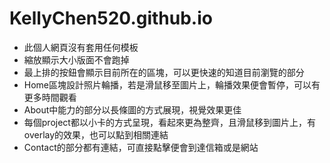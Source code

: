 # KellyChen520.github.io
* 此個人網頁沒有套用任何模板
* 縮放顯示大小版面不會跑掉
* 最上排的按鈕會顯示目前所在的區塊，可以更快速的知道目前瀏覽的部分
* Home區塊設計照片輪播，若是滑鼠移至圖片上，輪播效果便會暫停，可以有更多時間觀看
* About中能力的部分以長條圖的方式展現，視覺效果更佳
* 每個project都以小卡的方式呈現，看起來更為整齊，且滑鼠移到圖片上，有overlay的效果，也可以點到相關連結
* Contact的部分都有連結，可直接點擊便會到達信箱或是網站
